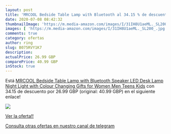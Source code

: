 ```yaml
---
layout: post
title: 'MRCOOL Bedside Table Lamp with Bluetooth al 34.15 % de descuento'
date: 2020-07-08 08:42:32
thumbnailImage: 'https://m.media-amazon.com/images/I/31IH8U1aeML._SL200_.jpg'
images: [ 'https://m.media-amazon.com/images/I/31IH8U1aeML._SL200_.jpg' ]
comments: true
category: ofertas
author: ring
slug: B075RVY1K7
description:
actualPrice: 26.99 GBP
comparePrice: 40.99 GBP
inStock: true
---
```


Está [MRCOOL Bedside Table Lamp with Bluetooth Speaker  LED Desk Lamp Night Light with Colour Changing  Gifts for Women Men Teens Kids](https://www.amazon.com/dp/B075RVY1K7/?tag=redken08-20) con 34.15 de descuento por 26.99 GBP (original: 40.99 GBP) en el siguiente enlace!

[![](https://m.media-amazon.com/images/I/31IH8U1aeML._SL200_.jpg)](https://www.amazon.com/dp/B075RVY1K7/?tag=redken08-20)

[Ver la oferta!!](https://www.amazon.com/dp/B075RVY1K7/?tag=redken08-20)

[Consulta otras ofertas en nuestro canal de telegram](https://t.me/s/ofertas25)

